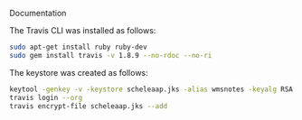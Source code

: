 Documentation

The Travis CLI was installed as follows:
```bash
sudo apt-get install ruby ruby-dev
sudo gem install travis -v 1.8.9 --no-rdoc --no-ri
```

The keystore was created as follows:
```bash
keytool -genkey -v -keystore scheleaap.jks -alias wmsnotes -keyalg RSA -keysize 2048 -validity 10000
travis login --org
travis encrypt-file scheleaap.jks --add
```

